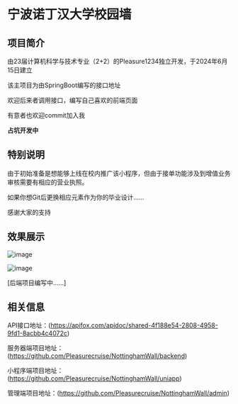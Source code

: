 # 宁波诺丁汉大学校园墙

## 项目简介

由23届计算机科学与技术专业（2+2）的Pleasure1234独立开发，于2024年6月15日建立

该主项目为由SpringBoot编写的接口地址

欢迎后来者调用接口，编写自己喜欢的前端页面

有意者也欢迎commit加入我

**占坑开发中**

## 特别说明

由于初始准备是想能够上线在校内推广该小程序，但由于接单功能涉及到增值业务审核需要有相应的营业执照。

如果你想Git后更换相应元素作为你的毕业设计......

感谢大家的支持

## 效果展示

![image](https://github.com/Pleasurecruise/NottinghamWall/assets/144885467/ce3b65fc-e63f-4934-8317-3ea45e91927a)

![image](https://github.com/Pleasurecruise/NottinghamWall/assets/144885467/0a0659ec-5b86-471c-b9eb-6558d1c3ae4a)

[后端项目编写中......]

## 相关信息

API接口地址：(https://apifox.com/apidoc/shared-4f188e54-2808-4958-9fd1-8acbb4c4072c)

服务器端项目地址：(https://github.com/Pleasurecruise/NottinghamWall/backend)

小程序端项目地址：(https://github.com/Pleasurecruise/NottinghamWall/uniapp)

管理端项目地址：(https://github.com/Pleasurecruise/NottinghamWall/admin)
